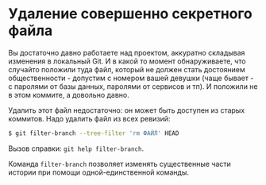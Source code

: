 # Удаление совершенно секретного файла
Вы достаточно давно работаете над проектом, аккуратно складывая изменения в локальный Git. И в какой то момент обнаруживаете, что случайто положили туда файл, который не должен стать достоянием общественности - допустим с номером вашей девушки (чаще бывает - с паролями от базы данных, паролями от сервисов и тп). И положили не в этом коммите, а довольно давно.

Удалить этот файл недостаточно: он может быть доступен из старых коммитов. Надо удалить файл из всех ревизий:
```bash
$ git filter-branch --tree-filter 'rm ФАЙЛ' HEAD
```
Вызов справки: `git help filter-branch`.

Команда `filter-branch` позволяет изменять существенные части истории при помощи одной-единственной команды.
